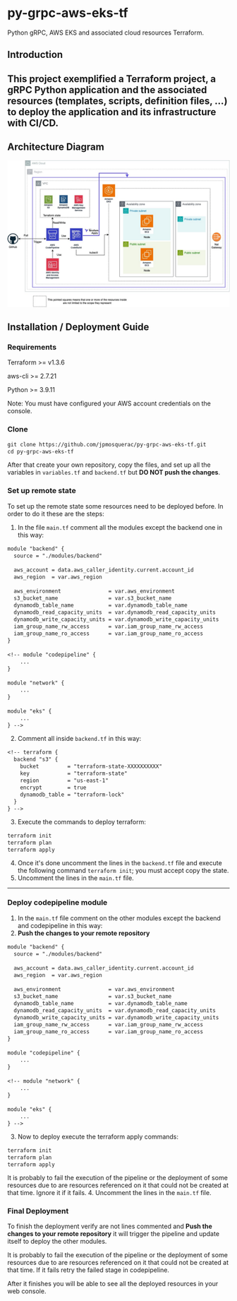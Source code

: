 # py-grpc-aws-eks-tf
Python gRPC, AWS EKS and associated cloud resources Terraform.

## Introduction
This project exemplified a Terraform project, a gRPC Python application and the associated resources (templates, scripts, definition files, ...) to deploy the application and its infrastructure with CI/CD.
---
## Architecture Diagram
![Architecture Diagram](./docs/arch_diagram.jpg)

## Installation / Deployment Guide

### Requirements
Terraform >= v1.3.6

aws-cli >= 2.7.21

Python >= 3.9.11

Note: You must have configured your AWS account credentials on the console.
### Clone
```
git clone https://github.com/jpmosquerac/py-grpc-aws-eks-tf.git
cd py-grpc-aws-eks-tf
```
After that create your own repository, copy the files, and set up all the variables in `variables.tf` and `backend.tf` but **DO NOT push the changes**.

### Set up remote state
To set up the remote state some resources need to be deployed before. In order to do it these are the steps:
1. In the file `main.tf` comment all the modules except the backend one in this way:
```
module "backend" {
  source = "./modules/backend"

  aws_account = data.aws_caller_identity.current.account_id
  aws_region  = var.aws_region

  aws_environment               = var.aws_environment
  s3_bucket_name                = var.s3_bucket_name
  dynamodb_table_name           = var.dynamodb_table_name
  dynamodb_read_capacity_units  = var.dynamodb_read_capacity_units
  dynamodb_write_capacity_units = var.dynamodb_write_capacity_units
  iam_group_name_rw_access      = var.iam_group_name_rw_access
  iam_group_name_ro_access      = var.iam_group_name_ro_access
}

<!-- module "codepipeline" {
    ...
}

module "network" {
    ...
}

module "eks" {
    ...
} -->
```
2. Comment all inside `backend.tf` in this way: 
```
<!-- terraform {
  backend "s3" {
    bucket         = "terraform-state-XXXXXXXXXX"
    key            = "terraform-state"
    region         = "us-east-1"
    encrypt        = true
    dynamodb_table = "terraform-lock"
  }
} -->
```
3. Execute the commands to deploy terraform:
```
terraform init
terraform plan
terraform apply
```
4. Once it's done uncomment the lines in the `backend.tf` file and execute the following command `terraform init`; you must accept copy the state.
5. Uncomment the lines in the `main.tf` file.
---
### Deploy codepipeline module
1. In the `main.tf` file comment on the other modules except the backend and codepipeline in this way:
2. **Push the changes to your remote repository**
```
module "backend" {
  source = "./modules/backend"

  aws_account = data.aws_caller_identity.current.account_id
  aws_region  = var.aws_region

  aws_environment               = var.aws_environment
  s3_bucket_name                = var.s3_bucket_name
  dynamodb_table_name           = var.dynamodb_table_name
  dynamodb_read_capacity_units  = var.dynamodb_read_capacity_units
  dynamodb_write_capacity_units = var.dynamodb_write_capacity_units
  iam_group_name_rw_access      = var.iam_group_name_rw_access
  iam_group_name_ro_access      = var.iam_group_name_ro_access
}

module "codepipeline" {
    ...
}

<!-- module "network" {
    ...
}

module "eks" {
    ...
} -->
```
3. Now to deploy execute the terraform apply commands:
```
terraform init
terraform plan
terraform apply
```
It is probably to fail the execution of the pipeline or the deployment of some resources due to are resources referenced on it that could not be created at that time. Ignore it if it fails.
4. Uncomment the lines in the `main.tf` file.
### Final Deployment
To finish the deployment verify are not lines commented and **Push the changes to your remote repository** it will trigger the pipeline and update itself to deploy the other modules.

It is probably to fail the execution of the pipeline or the deployment of some resources due to are resources referenced on it that could not be created at that time. If it fails retry the failed stage in codepipeline.

After it finishes you will be able to see all the deployed resources in your web console.
